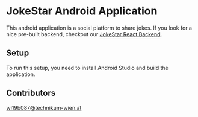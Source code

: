 # JokeStar Android Application

This android application is a social platform to share jokes.
If you look for a nice pre-built backend, checkout our [JokeStar React Backend](https://github.com/wi19b087/JokeStar_Backend).

## Setup

To run this setup, you need to install Android Studio and build the application.

## Contributors

wi19b087@technikum-wien.at
